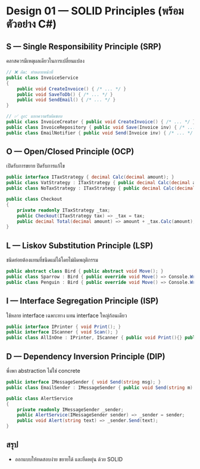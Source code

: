 # Design 01 — SOLID Principles (พร้อมตัวอย่าง C#)

## S — Single Responsibility Principle (SRP)
คลาสควรมีเหตุผลเดียวในการเปลี่ยนแปลง

```csharp
// ❌ ผิด: ทำหลายหน้าที่
public class InvoiceService
{
    public void CreateInvoice() { /* ... */ }
    public void SaveToDb() { /* ... */ }
    public void SendEmail() { /* ... */ }
}

// ✅ ถูก: แยกความรับผิดชอบ
public class InvoiceCreator { public void CreateInvoice() { /* ... */ } }
public class InvoiceRepository { public void Save(Invoice inv) { /* ... */ } }
public class EmailNotifier { public void Send(Invoice inv) { /* ... */ } }
```

## O — Open/Closed Principle (OCP)
เปิดรับการขยาย ปิดรับการแก้ไข

```csharp
public interface ITaxStrategy { decimal Calc(decimal amount); }
public class VatStrategy : ITaxStrategy { public decimal Calc(decimal a) => a * 0.07m; }
public class NoTaxStrategy : ITaxStrategy { public decimal Calc(decimal a) => 0m; }

public class Checkout
{
    private readonly ITaxStrategy _tax;
    public Checkout(ITaxStrategy tax) => _tax = tax;
    public decimal Total(decimal amount) => amount + _tax.Calc(amount);
}
```

## L — Liskov Substitution Principle (LSP)
ชนิดย่อยต้องแทนที่ชนิดแม่ได้โดยไม่ผิดพฤติกรรม

```csharp
public abstract class Bird { public abstract void Move(); }
public class Sparrow : Bird { public override void Move() => Console.WriteLine("fly"); }
public class Penguin : Bird { public override void Move() => Console.WriteLine("walk"); }
```

## I — Interface Segregation Principle (ISP)
ใช้หลาย interface เฉพาะทาง แทน interface ใหญ่ก้อนเดียว

```csharp
public interface IPrinter { void Print(); }
public interface IScanner { void Scan(); }
public class AllInOne : IPrinter, IScanner { public void Print(){} public void Scan(){} }
```

## D — Dependency Inversion Principle (DIP)
พึ่งพา abstraction ไม่ใช่ concrete

```csharp
public interface IMessageSender { void Send(string msg); }
public class EmailSender : IMessageSender { public void Send(string m) => Console.WriteLine($"Email: {m}"); }

public class AlertService
{
    private readonly IMessageSender _sender;
    public AlertService(IMessageSender sender) => _sender = sender;
    public void Alert(string text) => _sender.Send(text);
}
```

## สรุป
- ออกแบบให้ทดสอบง่าย ขยายได้ และยืดหยุ่น ด้วย SOLID
